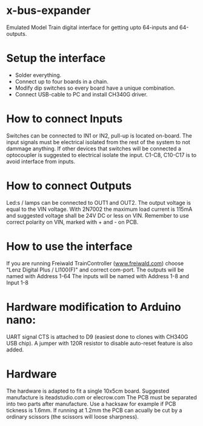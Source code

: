 # x-bus-expander
Emulated Model Train digital interface for getting upto 64-inputs and 64-outputs.

Setup the interface
======
* Solder everything.
* Connect up to four boards in a chain.
* Modify dip switches so every board have a unique combination.
* Connect USB-cable to PC and install CH340G driver.

How to connect Inputs
======
Switches can be connected to IN1 or IN2, pull-up is located on-board. 
The input signals must be electrical isolated from the rest of the system to not dammage anything.
If other devices that switches will be connected a optocoupler is suggested to electrical isolate the input.
C1-C8, C10-C17 is to avoid interface from inputs.

How to connect Outputs
======
Led:s / lamps can be connected to OUT1 and OUT2. The output voltage is equal to the VIN voltage.
With 2N7002 the maximum load current is 115mA and suggested voltage shall be 24V DC or less on VIN.
Remember to use correct polarity on VIN, marked with + and - on PCB.

How to use the interface
======
If you are running Freiwald TrainController (www.freiwald.com)
 choose "Lenz Digital Plus / LI100(F)" and correct com-port.
 The outputs will be named with Address 1-64
 The inputs will be named with Address 1-8 and Input 1-8

Hardware modification to Arduino nano:
======
UART signal CTS is attached to D9 (easiest done to clones with CH340G USB chip).
A jumper with 120R resistor to disable auto-reset feature is also added.


Hardware
======
The hardware is adapted to fit a single 10x5cm board.
Suggested manufacture is iteadstudio.com or elecrow.com
The PCB must be separated into two parts after manufacture.
Use a hacksaw for example if PCB tickness is 1.6mm. 
If running at 1.2mm the PCB can acually be cut by a ordinary scissors (the scissors will loose sharpness).

